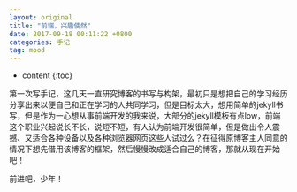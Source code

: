 ```yaml
---
layout: original
title: "前端，兴趣使然"
date: 2017-09-18 00:11:22 +0800 
categories: 手记
tag: mood
---
```

* content
{:toc}

第一次写手记，这几天一直研究博客的书写与构架，最初只是想把自己的学习经历分享出来以便自己和正在学习的人共同学习，但是目标太大，想用简单的jekyll书写，但是作为一心想从事前端开发的我来说，大部分的jekyll模板有点low，前端这个职业兴起说长不长，说短不短，有人认为前端开发很简单，但是做出令人震撼、又适合各种设备以及各种浏览器网页这些人试过么？在征得原博客主人同意的情况下想先借用该博客的框架，然后慢慢改成适合自己的博客，那就从现在开始吧！

<!-- more -->

前进吧，少年！